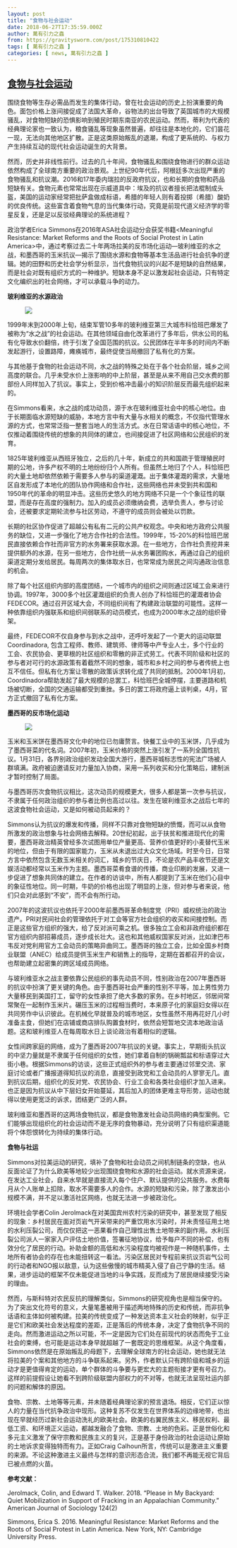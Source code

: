 ```yaml
---
layout: post
title: "食物与社会运动"
date: 2018-06-27T17:35:59.000Z
author: 萬有引力之蟲
from: https://gravitysworm.com/post/175310810422
tags: [ 萬有引力之蟲 ]
categories: [ news, 萬有引力之蟲 ]
---
```

<!--1530120959000-->
[食物与社会运动](https://gravitysworm.com/post/175310810422)
------

<div>
<p>围绕食物等生存必需品而发生的集体行动，曾在社会运动的历史上扮演重要的角色。面包价格上涨间接促成了法国大革命，谷物法的出台导致了英国城市的大规模骚乱，对食物短缺的恐惧影响到殖民时期东南亚的农民运动。然而，蒂利为代表的经典理论家也一致认为，粮食骚乱等现象虽然普遍，却往往是本地化的，它们昙花一现，无法向其他地区扩散。正是这类原始叛乱的退潮，构成了更系统的、与权力产生持续互动的现代社会运动诞生的大背景。</p><p>然而，历史并非线性前行。过去的几十年间，食物骚乱和围绕食物进行的群众运动依然构成了全球南方重要的政治景观。上世纪90年代后，阿根廷多次出现严重的食物骚乱和抗议潮。2016和17年委内瑞拉的反政府抗议，也和长期的食物和药品短缺有关。食物元素也常常出现在示威道具中：埃及的抗议者擅长把法棍制成头盔，美国的运动家经常把批萨盒做成标语，希腊的年轻人则有着投掷（希腊）酸奶的优良传统。这些富含着食物气息的当代集体行动，究竟是前现代道义经济学的零星反复，还是足以反驳经典理论的系统进程？</p><p>政治学者Erica Simmons在2016年ASA社会运动分会获奖书籍&lt;Meaningful Resistance: Market Reforms and the Roots of Social Protest in Latin America&gt;中，通过考察过去二十年两场拉美的反市场化运动—玻利维亚的水之战，和墨西哥的玉米抗议—揭示了围绕水源和食物等基本生活品进行社会抗争的逻辑。她的田野和历史社会学分析显示，当代食物抗议的兴起不是短缺的自然结果，而是社会对既有组织方式的一种维护。短缺本身不足以激发起社会运动，只有特定文化编织出的社会网络，才可以承载斗争的动力。</p><p><b>玻利维亚的水源政治</b></p><figure class="tmblr-full" data-orig-height="343" data-orig-width="600"><img src="https://64.media.tumblr.com/b8dc98b4c022aea4a340e224c180eca3/tumblr_inline_pazsv5FqoX1qmojoa_540.jpg" data-orig-height="343" data-orig-width="600"/></figure><p>1999年末到2000年上旬，结束军管10多年的玻利维亚第三大城市科恰班巴爆发了被称为“水之战”的社会运动。在其他领域自由化改革进行了多年后，供水公司的私有化导致水价翻倍，终于引发了全国范围的抗议。公民团体在半年多的时间内不断发起游行，设置路障，瘫痪城市，最终促使当局撤回了私有化的方案。</p><p>与其他基于食物的社会运动不同，水之战的特殊之处在于各个社会阶层，城乡之间高度的联合。几乎未受水价上涨影响的中上阶层，甚至是从来不用自己交水费的那部份人同样加入了抗议。事实上，受到价格冲击最小的知识阶层反而最先组织起来的。</p><p>在Simmons看来，水之战的成功动员，源于水在玻利维亚社会中的核心地位。由于长期面临水源短缺的威胁，本地方言中有大量与水相关的概念，不仅指代管理水源的方式，也常常泛指一整套当地人的生活方式。水在日常话语中的核心地位，不仅推动着围绕传统的想象的共同体的建立，也间接促进了社区网络和公民组织的发育。</p><p>1825年玻利维亚从西班牙独立，之后的几十年，新成立的共和国疏于管理殖民时期的公地，许多产权不明的土地纷纷归个人所有。但虽然土地归了个人，科恰班巴的大量土地却依然依赖于需要多人参与的渠道灌溉。出于集体灌溉的需求，大量地区自发形成了本地化的团队协作网络和合作社，这些网络也并未受到共和国和1950年代的革命的明显冲击。这些历史悠久的地方网络不只是一个个象征性的联盟，而是存在高度的强制力。加入的成员必须缴纳会费，选举负责人，参与讨论会，还被要求定期轮流参与社区劳动，不遵守的成员则会被处以罚款。</p><p>长期的社区协作促进了超越公有私有二元的公共产权观念。中央和地方政府公共服务的缺位，又进一步强化了地方合作社的合法性。1999年，15-20%的科恰班巴居民直接依赖合作社而非官方的水务署来获取水源。在一些地方，合作社负责挖井来提供额外的水源，在另一些地方，合作社统一从水务署团购水，再通过自己的组织渠道定期分发给居民。每周两次的集体取水日，也常常成为居民之间沟通政治信息的机会。</p><p>除了每个社区组织内部的高度团结，一个城市内的组织之间则通过区域工会来进行协调。1997年，3000多个社区灌溉组织的负责人创办了科恰班巴的灌溉者协会FEDECOR。通过召开区域大会，不同组织间有了构建政治联盟的可能性。这样一种依靠组织内强联系和组织间弱联系的动员模式，也成为2000年水之战的组织骨架。</p><p>最终，FEDECOR不仅自身参与到水之战中，还呼吁发起了一个更大的运动联盟Coordinadora, 包含工程师、教师、建筑师、律师等中产专业人士，多个行业的工会、农民协会、更草根的社区组织和零散的非正式劳工。代表不同阶级和社区的参与者对可行的水源政策有着截然不同的想象，城市和乡村之间的参与者传统上也互不信任。但私有化方案让零散的政策诉求转化成了共同的抵制。2000年1月初，Coordinadora帮助发起了最大规模的总罢工，科恰班巴全城停摆，主要道路和机场被切断，全国的交通运输都受到重挫。多日的罢工将政府逼上谈判桌，4月，官方正式撤回了私有化方案。</p><p><b>墨西哥的反市场化运动</b></p><figure class="tmblr-full" data-orig-height="467" data-orig-width="650"><img src="https://64.media.tumblr.com/a37651dd2097b7e05c519757d660a74a/tumblr_inline_pazsumx6zM1qmojoa_540.jpg" data-orig-height="467" data-orig-width="650"/></figure><p>玉米和玉米饼在墨西哥文化中的地位已勿庸赘言。快餐工业中的玉米饼，几乎成为了墨西哥菜的代名词。2007年初，玉米价格的突然上涨引发了一系列全国性抗议。1月31日，各界别政治组织发动全国大游行，墨西哥城标志性的宪法广场被人群填满。政府被迫邀请反对力量加入协商，采用一系列收买和分化策略后，建制派才暂时控制了局面。</p><p>与墨西哥历次食物抗议相比，这次动员的规模更大，很多人都是第一次参与抗议，不隶属于任何政治组织的参与者比例也高过以往。发生在玻利维亚水之战后七年的这波食物社会运动，又是如何被动员起来的？</p><p>Simmons认为抗议的爆发和传播，同样不只靠对食物短缺的愤慨，而可以从食物所激发的政治想象与社会网络去解释。20世纪初起，出于扶贫和推进现代化的需要，墨西哥政治精英曾经多次试图用单位产量更高、营养价值更好的小麦替代玉米的地位，但由于有限的国家能力，玉米从未退出过大众文化场域。时至今日，日常方言中依然包含无数玉米相关的词汇，城乡的节庆日，不论是农产品丰收节还是文娱活动都经常以玉米作为主题。墨西哥菜肴食谱的传播，商业印刷的发展，又进一步促进了想象共同体的建立。在作者的访谈中，所有人都提到了玉米在他们心目中的象征性地位。同一时期，牛奶的价格也出现了明显的上涨，但对参与者来说，他们只会对此感到“不安”，而不会有所行动。</p><p>2007年的这波抗议也依托于2000年前墨西哥革命制度党（PRI）威权统治的政治遗产。PRI对民间社会的管理依托于对工会等官方社会组织的收买和间接控制。而正是这些官方组织的强大，给了反对派可乘之机。很多独立工会和非政府组织都在官方组织内部招募成员，逐步成长壮大。这也和其他威权国家反对派，比如津巴布韦反对党利用官方工会动员的策略异曲同工。墨西哥的独立工会，比如全国乡村商业联盟（ANEC）给成员提供玉米生产和销售上的指导，定期在首都召开的会议，也帮助建立起密集的跨区域成员网络。</p><p>与玻利维亚水之战主要依靠公民组织的事先动员不同，性别政治在2007年墨西哥的抗议中扮演了更关键的角色。由于墨西哥社会严重的性别不平等，加上男性劳力大量移民到美国打工，留守的女性承担了绝大多数的家务。在乡村地区，邻居间常常聚在一起制作玉米片。碾压玉米的过程相当费时，本来原子化的家庭妇女得以在共同劳作中认识彼此。在机械化早就普及的城市地区，女性虽然不用再花好几小时准备主食，但她们在店铺或商店排队购置食材时，依然会短暂地交流本地政治话题。这和玻利维亚人在每周取水日上谈论政治有着相似的逻辑。</p><p>女性间跨家庭的网络，成为了墨西哥2007年抗议的关键。事实上，早期街头抗议的中坚力量就是不隶属于任何组织的女性，她们拿着自制的锅碗瓢盆和标语穿过大街小巷。根据Simmons的访谈，这些正式组织外的参与者主要通过邻里交流、家庭讨论或者广播报道得知抗议的消息，直接受到政党和工会动员的人寥寥无几。直到抗议后期，组织化的反对党、农民协会、行业工会和各类社会组织才加入进来。也正是因为抗议从中下层妇女开始蔓延，其后加入的团体更难主导形势，运动也就得以使用更宽泛的诉求，团结更广泛的人群。</p><p>玻利维亚和墨西哥的这两场食物抗议，都是食物激发社会动员网络的典型案例。它们能够出现组织化的社会运动而不是无序的食物暴动，充分说明了只有组织渠道能将个体怨恨转化为持续的集体行动。</p><p><b>食物与社运</b></p><p>Simmons对拉美运动的研究，填补了食物和社会动员之间机制链条的空缺，也从反面论证了为什么欧美等地较少出现围绕食物和水源的社会运动。就水资源来说，在发达工业社会，自来水早就是直接流入每个住户、默认提供的公共服务。水费每月从个人账单上扣除，取水不需要多人的合作。水源的短缺和污染，除了激发出小规模不满，并不足以激活社区网络，也就无法进一步被政治化。</p><p>环境社会学者Colin Jerolmack在对美国宾州农村污染的研究中，甚至发现了相反的现象：乡村居民在面对页岩气开采带来的严重饮用水污染时，并未责怪征用土地的水利压裂公司，而仅仅把这一恶果看作自己理性出售土地带来的副作用。水利压裂公司派人一家家入户评估土地价值，签署征地协议，给予每户不同的补偿，也有效分化了居民的行动。补助金额的高低和水污染程度均被视作是一种随机事件，土地所有者协会的存在也未能扭转这一看法。污染区居民对专程前来抗议页岩气公司的行动者和NGO报以敌意，认为这些傲慢的城市精英入侵了自己宁静的生活。结果，进步运动的框架不仅未能促进当地的斗争实践，反而成为了居民继续接受污染的理由。</p><p>然而，与斯科特对农民反抗的理解类似，Simmons的研究视角也是相当保守的。为了突出文化符号的意义，大量笔墨被用于描述两地特殊的历史和传统，而非抗争话语和主体如何被构建。拉美的传统变成了一种发达资本主义社会的映射，似乎正是它们和欧美社会发达程度的差距，正是落后的传统本身，决定了食物抗争不同的走向。然而激进运动之所以可能，不一定是因为它们处在前现代的状态而免于工业社会的束缚，也可能是运动本身早就超越了一套既定的思维框架。从这个角度看，Simmons依然是在原始叛乱的母题下，去理解全球南方的社会运动，她也就无法将拉美的个案和其他地方的斗争联系起来。另外，作者默认只有跨阶级和城乡的运动才是更值得肯定的运动，单个群体的斗争要与更宏大的主题衔接才更有号召力。这样的前提假设让她看不到跨阶级联盟内部权力的不对等，也就无法呈现社运内部的问题和解体的原因。</p><p>食物、宗教、土地等等元素，并未随着经典理论家的预言退场。相反，它们正以惊人的力量在当代抗争政治中现形。这种复苏不仅发生在世界体系的边缘地带，也出现在早就经历过新社会运动洗礼的欧美社会。欧美的右翼民族主义、移民权利、最低工资、和环境正义运动，都越发融合了食物、宗教、土地的色彩。正是世俗化和多元主义激发了保守宗教和民族主义的复兴，正是基于身份政治的社会运动让原始的土地诉求变得独特而有力。正如Craig Calhoun所言，传统可以是激进主义重要的来源。不论这种激进主义最终与怎样的意识形态合流，我们都不再能无视它背后已被点燃的火苗。</p><p><b>参考文献：</b></p><p>Jerolmack, Colin, and Edward T. Walker. 2018. “Please in My Backyard: Quiet Mobilization in Support of Fracking in an Appalachian Community.” American Journal of Sociology 124(2)</p><p>Simmons, Erica S. 2016. Meaningful Resistance: Market Reforms and the Roots of Social Protest in Latin America. New York, NY: Cambridge University Press.</p>
</div>

